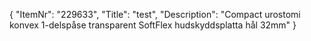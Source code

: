 {
  "ItemNr": "229633",
  "Title": "test",
  "Description": "Compact urostomi konvex 1-delspåse transparent SoftFlex hudskyddsplatta hål 32mm"
}